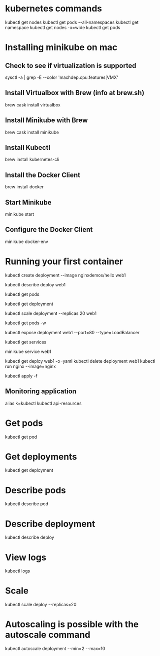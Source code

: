 # kubernetes commands

kubectl get nodes
kubectl get pods --all-namespaces
kubectl get namespace
kubectl get nodes -o=wide
kubectl get pods

# Installing minikube on mac

## Check to see if virtualization is supported
sysctl -a | grep -E --color 'machdep.cpu.features|VMX'

## Install Virtualbox with Brew (info at brew.sh)
brew cask install virtualbox
 
## Install Minikube with Brew
 brew cask install minikube

## Install Kubectl
brew install kubernetes-cli

## Install the Docker Client
brew install docker

## Start Minikube
minikube start

## Configure the Docker Client
minikube docker-env

# Running your first container

kubectl create deployment --image nginxdemos/hello web1

kubectl describe deploy web1

kubectl get pods

kubectl get deployment

kubectl scale deployment --replicas 20 web1

kubectl get pods -w

kubectl expose deployment web1 --port=80 --type=LoadBalancer

kubectl get services

minikube service web1

kubectl get deploy web1 -o=yaml
kubectl delete deployment web1
kubectl run nginx --image=nginx

kubectl apply -f 
## Monitoring application
alias k=kubectl
kubectl api-resources

# Get pods 
kubectl get pod

# Get deployments
kubectl get deployment

# Describe pods 
kubectl describe pod

# Describe deployment 
kubectl describe deploy

# View logs
kubectl logs <podname>

# Scale 
kubectl scale deploy <deployment-name> --replicas=20

# Autoscaling is possible with the autoscale command
kubectl autoscale deployment <deployment-name> --min=2 --max=10

